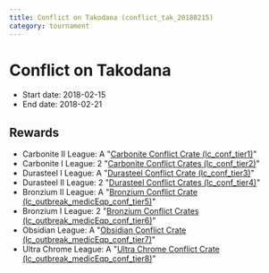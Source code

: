 ```yaml
---
title: Conflict on Takodana (conflict_tak_20180215)
category: tournament
---
```

# Conflict on Takodana

  * Start date: 2018-02-15
  * End date: 2018-02-21

## Rewards

  * Carbonite II League: A "[Carbonite Conflict Crate (lc_conf_tier1)](lc_conf_tier1.html)"
  * Carbonite I League: 2 "[Carbonite Conflict Crates (lc_conf_tier2)](lc_conf_tier2.html)"
  * Durasteel I League: A "[Durasteel Conflict Crate (lc_conf_tier3)](lc_conf_tier3.html)"
  * Durasteel II League: 2 "[Durasteel Conflict Crates (lc_conf_tier4)](lc_conf_tier4.html)"
  * Bronzium II League: A "[Bronzium Conflict Crate (lc_outbreak_medicEqp_conf_tier5)](lc_outbreak_medicEqp_conf_tier5.html)"
  * Bronzium I League: 2 "[Bronzium Conflict Crates (lc_outbreak_medicEqp_conf_tier6)](lc_outbreak_medicEqp_conf_tier6.html)"
  * Obsidian League: A "[Obsidian Conflict Crate (lc_outbreak_medicEqp_conf_tier7)](lc_outbreak_medicEqp_conf_tier7.html)"
  * Ultra Chrome League: A "[Ultra Chrome Conflict Crate (lc_outbreak_medicEqp_conf_tier8)](lc_outbreak_medicEqp_conf_tier8.html)"
